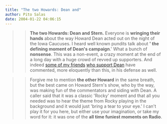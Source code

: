 ```yaml
---
title: "The two Howards: Dean and"
author: Pito Salas
date: 2004-01-22 04:06:15
---
```


>>

>> **The two Howards: Dean and Stern.** Everyone is **wringing their hands**
about the way Howard Dean acted out on the night of the Iowa Caucuses. I heard
well known pundits talk about **' the defining moment of Dean's campaign**.'
What a bunch of **nonsense**. This was a non-event, a crazy moment at the end
of a long day with a huge crowd of revved up supporters. And indeed [some of
my friends](<http://doc.weblogs.com/2004/01/21#freeAdviceForDrDean>) [who
support Dean](<http://www.hyperorg.com/blogger/mtarchive/002369.html>) have
commented, more eloquently than this, in his defense as well.

>>

>>  
>
>>

>> Forgive me to mention **the other Howard** in the same breath, but the best
came on Howard Stern's show, who by the way, was making fun of the
commentators and siding with Dean. A caller said that it was a classic 'Rocky'
moment and that all you needed was to hear the theme from Rocky playing in the
background and it would just 'bring a tear to your eye.' I can't play it for
you here, but either use your imagination, or take my word for it: it was one
of the **all time funiest moments on Radio**.


